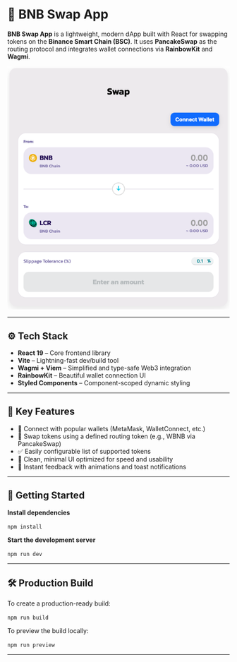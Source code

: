 # 🥞 BNB Swap App

**BNB Swap App** is a lightweight, modern dApp built with React for swapping tokens on the **Binance Smart Chain (BSC)**. It uses **PancakeSwap** as the routing protocol and integrates wallet connections via **RainbowKit** and **Wagmi**.

![alt text](image.png)

---

## ⚙️ Tech Stack
- **React 19** – Core frontend library  
- **Vite** – Lightning-fast dev/build tool  
- **Wagmi + Viem** – Simplified and type-safe Web3 integration  
- **RainbowKit** – Beautiful wallet connection UI  
- **Styled Components** – Component-scoped dynamic styling  

---

## 🚀 Key Features
- 🔐 Connect with popular wallets (MetaMask, WalletConnect, etc.)  
- 🔄 Swap tokens using a defined routing token (e.g., WBNB via PancakeSwap)  
- ✅ Easily configurable list of supported tokens  
- 🧼 Clean, minimal UI optimized for speed and usability  
- 🎉 Instant feedback with animations and toast notifications  

---

## 🧪 Getting Started

**Install dependencies**  

```npm install```

**Start the development server**  

```npm run dev``` 

---

## 🛠️ Production Build

To create a production-ready build:  

```npm run build```

To preview the build locally:  

```npm run preview```

---
